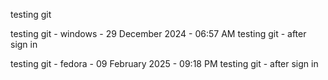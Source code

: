 testing git

testing git - windows - 29 December 2024 - 06:57 AM
testing git - after sign in

testing git - fedora - 09 February 2025 - 09:18 PM
testing git - after sign in
